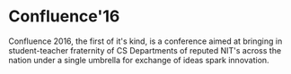 # Confluence'16

Confluence 2016, the first of it's kind, is a conference aimed at bringing in student-teacher fraternity of CS Departments of reputed NIT's across the nation under a single umbrella for exchange of ideas spark innovation.
